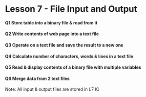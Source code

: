# Lesson 7 - File Input and Output

#### Q1 Store table into a binary file & read from it

#### Q2 Write contents of web page into a text file

#### Q3 Operate on a text file and save the result to a new one

#### Q4 Calculate number of characters, words & lines in a text file

#### Q5 Read & display contents of a binary file with multiple variables

#### Q6 Merge data from 2 text files

Note: All input & output files are stored in L7 IO
